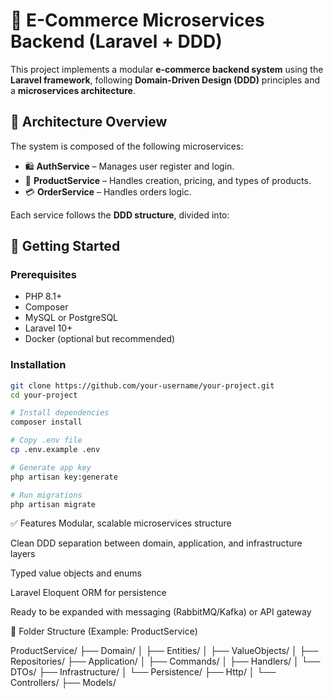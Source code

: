 # 🛒 E-Commerce Microservices Backend (Laravel + DDD)

This project implements a modular **e-commerce backend system** using the **Laravel framework**, following **Domain-Driven Design (DDD)** principles and a **microservices architecture**.

## 📐 Architecture Overview

The system is composed of the following microservices:

- 🛍️ **AuthService** – Manages user register and login.
- 🧾 **ProductService** – Handles creation, pricing, and types of products.
- 💳 **OrderService** – Handles orders logic.

Each service follows the **DDD structure**, divided into:



## 🚀 Getting Started

### Prerequisites

- PHP 8.1+
- Composer
- MySQL or PostgreSQL
- Laravel 10+
- Docker (optional but recommended)

### Installation

```bash
git clone https://github.com/your-username/your-project.git
cd your-project

# Install dependencies
composer install

# Copy .env file
cp .env.example .env

# Generate app key
php artisan key:generate

# Run migrations
php artisan migrate
```


✅ Features
Modular, scalable microservices structure

Clean DDD separation between domain, application, and infrastructure layers

Typed value objects and enums

Laravel Eloquent ORM for persistence

Ready to be expanded with messaging (RabbitMQ/Kafka) or API gateway

📁 Folder Structure (Example: ProductService)


ProductService/
├── Domain/
│   ├── Entities/
│   ├── ValueObjects/
│   ├── Repositories/
├── Application/
│   ├── Commands/
│   ├── Handlers/
│   └── DTOs/
├── Infrastructure/
│   └── Persistence/
├── Http/
│   └── Controllers/
├── Models/



